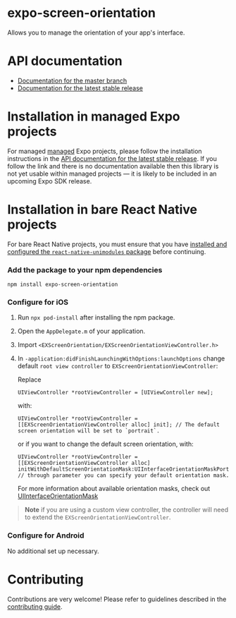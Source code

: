 # expo-screen-orientation

Allows you to manage the orientation of your app's interface.

# API documentation

- [Documentation for the master branch](https://github.com/expo/expo/blob/master/docs/pages/versions/unversioned/sdk/screen-orientation.md)
- [Documentation for the latest stable release](https://docs.expo.io/versions/latest/sdk/screen-orientation/)

# Installation in managed Expo projects

For managed [managed](https://docs.expo.io/versions/latest/introduction/managed-vs-bare/) Expo projects, please follow the installation instructions in the [API documentation for the latest stable release](https://docs.expo.io/versions/latest/sdk/screen-orientation/). If you follow the link and there is no documentation available then this library is not yet usable within managed projects &mdash; it is likely to be included in an upcoming Expo SDK release.

# Installation in bare React Native projects

For bare React Native projects, you must ensure that you have [installed and configured the `react-native-unimodules` package](https://github.com/unimodules/react-native-unimodules) before continuing.

### Add the package to your npm dependencies

```
npm install expo-screen-orientation
```

### Configure for iOS

1. Run `npx pod-install` after installing the npm package.
2. Open the `AppDelegate.m` of your application.
3. Import `<EXScreenOrientation/EXScreenOrientationViewController.h>`
4. In `-application:didFinishLaunchingWithOptions:launchOptions` change default `root view controller` to `EXScreenOrientationViewController`:

   Replace

   ```objc
   UIViewController *rootViewController = [UIViewController new];
   ```

   with:

   ```objc
   UIViewController *rootViewController = [[EXScreenOrientationViewController alloc] init]; // The default screen orientation will be set to `portrait`.
   ```

   or if you want to change the default screen orientation, with:

   ```objc
   UIViewController *rootViewController =  [[EXScreenOrientationViewController alloc] initWithDefaultScreenOrientationMask:UIInterfaceOrientationMaskPortrait]; // through parameter you can specify your default orientation mask.
   ```

   For more information about available orientation masks, check out [UIInterfaceOrientationMask](https://developer.apple.com/documentation/uikit/uiinterfaceorientationmask?language=objc)

> **Note** if you are using a custom view controller, the controller will need to extend the `EXScreenOrientationViewController`.

### Configure for Android

No additional set up necessary.

# Contributing

Contributions are very welcome! Please refer to guidelines described in the [contributing guide](https://github.com/expo/expo#contributing).
